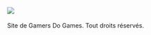 # ![](https://cdn.discordapp.com/attachments/893775181741441025/908713262252691466/SPOILER_Banniere.png)
Site de Gamers Do Games.
Tout droits réservés.
